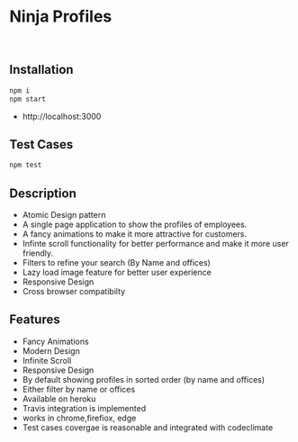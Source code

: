 
# Ninja Profiles
<br/>

## Installation

```bash
npm i
npm start
```
* http://localhost:3000

## Test Cases

```bash
npm test
```

## Description

* Atomic Design pattern
* A single page application to show the profiles of employees.
* A fancy animations to make it more attractive for customers.
* Infinte scroll functionality for better performance and make it more user friendly.
* Filters to refine your search (By Name and offices)
* Lazy load image feature for better user experience
* Responsive Design
* Cross browser compatibilty

## Features

* Fancy Animations 
* Modern Design
* Infinite Scroll
* Responsive Design
* By default showing profiles in sorted order (by name and offices)
* Either filter by name or offices
* Available on heroku
* Travis integration is implemented
* works in chrome,firefiox, edge
* Test cases covergae is reasonable and integrated with codeclimate




